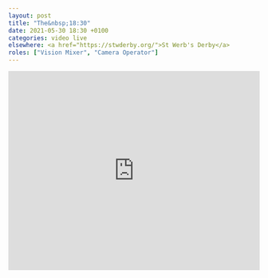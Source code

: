 ```yaml
---
layout: post
title: "The&nbsp;18:30"
date: 2021-05-30 18:30 +0100
categories: video live
elsewhere: <a href="https://stwderby.org/">St Werb's Derby</a>
roles: ["Vision Mixer", "Camera Operator"]
---
```


<iframe width="100%" height="400em" src="https://www.youtube.com/embed/QlEoUwFEIrQ" frameborder="0" allow="accelerometer; autoplay; clipboard-write; encrypted-media; gyroscope; picture-in-picture" allowfullscreen></iframe>
